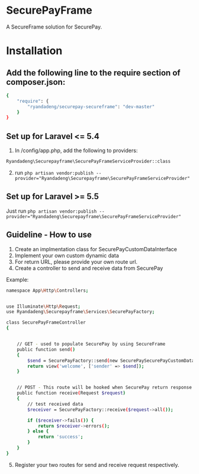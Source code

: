# SecurePayFrame

A SecureFrame solution for SecurePay.

# Installation

## Add the following line to the require section of composer.json:
```sh
{
    "require": {
        "ryandadeng/securepay-secureframe": "dev-master"
    }
}
```

## Set up for Laravel <= 5.4
1. In /config/app.php, add the following to providers:
```sh
Ryandadeng\Securepayframe\SecurePayFrameServiceProvider::class
```
2. run `php artisan vendor:publish --provider="Ryandadeng\Securepayframe\SecurePayFrameServiceProvider"`

## Set up for Laravel >= 5.5
Just run `php artisan vendor:publish --provider="Ryandadeng\Securepayframe\SecurePayFrameServiceProvider"`

## Guideline - How to use
1. Create an implmentation class for SecurePayCustomDataInterface
2. Implement your own custom dynamic data
3. For return URL, please provide your own route url.
4. Create a controller to send and receive data from SecurePay

Example:

```sh
namespace App\Http\Controllers;


use Illuminate\Http\Request;
use Ryandadeng\Securepayframe\Services\SecurePayFactory;

class SecurePayFrameController
{


    // GET - used to populate SecurePay by using SecureFrame
    public function send()
    {
        $send = SecurePayFactory::send(new SecurePaySecurePayCustomData());
        return view('welcome', ['sender' => $send]);
    }


    // POST - This route will be hooked when SecurePay return response. This request should not be accessed publicly which means it should not be have any auth middleware attached.
    public function receive(Request $request)
    {
        // test received data
        $receiver = SecurePayFactory::receive($request->all());

        if ($receiver->fails()) {
            return $receiver->errors();
        } else {
            return 'success';
        }
    }
}
```
5. Register your two routes for send and receive request respectively.
